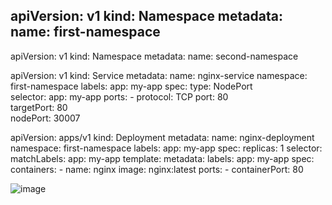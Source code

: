 
apiVersion: v1
kind: Namespace
metadata:
  name: first-namespace
---
apiVersion: v1
kind: Namespace
metadata:
  name: second-namespace

apiVersion: v1
kind: Service
metadata:
  name: nginx-service
  namespace: first-namespace
  labels:
    app: my-app
spec:
  type: NodePort  
  selector:
    app: my-app
  ports:
    - protocol: TCP
      port: 80          
      targetPort: 80    
      nodePort: 30007   


apiVersion: apps/v1
kind: Deployment
metadata:
  name: nginx-deployment
  namespace: first-namespace
  labels:
    app: my-app
spec:
  replicas: 1
  selector:
    matchLabels:
      app: my-app
  template:
    metadata:
      labels:
        app: my-app
    spec:
      containers:
      - name: nginx
        image: nginx:latest
        ports:
        - containerPort: 80

![image](https://github.com/user-attachments/assets/201ef232-7074-4b8a-82d9-9ae4c7d9cea0)

